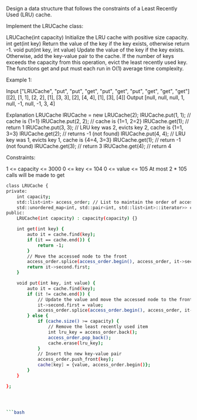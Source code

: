 Design a data structure that follows the constraints of a Least Recently Used (LRU) cache.

Implement the LRUCache class:

LRUCache(int capacity) Initialize the LRU cache with positive size capacity.
int get(int key) Return the value of the key if the key exists, otherwise return -1.
void put(int key, int value) Update the value of the key if the key exists. Otherwise, add the key-value pair to the cache. If the number of keys exceeds the capacity from this operation, evict the least recently used key.
The functions get and put must each run in O(1) average time complexity.

 

Example 1:

Input
["LRUCache", "put", "put", "get", "put", "get", "put", "get", "get", "get"]
[[2], [1, 1], [2, 2], [1], [3, 3], [2], [4, 4], [1], [3], [4]]
Output
[null, null, null, 1, null, -1, null, -1, 3, 4]

Explanation
LRUCache lRUCache = new LRUCache(2);
lRUCache.put(1, 1); // cache is {1=1}
lRUCache.put(2, 2); // cache is {1=1, 2=2}
lRUCache.get(1);    // return 1
lRUCache.put(3, 3); // LRU key was 2, evicts key 2, cache is {1=1, 3=3}
lRUCache.get(2);    // returns -1 (not found)
lRUCache.put(4, 4); // LRU key was 1, evicts key 1, cache is {4=4, 3=3}
lRUCache.get(1);    // return -1 (not found)
lRUCache.get(3);    // return 3
lRUCache.get(4);    // return 4
 

Constraints:

1 <= capacity <= 3000
0 <= key <= 104
0 <= value <= 105
At most 2 * 105 calls will be made to get



```bash
class LRUCache {
private:
    int capacity;
    std::list<int> access_order; // List to maintain the order of access
    std::unordered_map<int, std::pair<int, std::list<int>::iterator>> cache; // Hash map to store key-value pairs and iterators
public:
    LRUCache(int capacity) : capacity(capacity) {}

    int get(int key) {
        auto it = cache.find(key);
        if (it == cache.end()) {
            return -1;
        }
        // Move the accessed node to the front
        access_order.splice(access_order.begin(), access_order, it->second.second);
        return it->second.first;
    }

    void put(int key, int value) {
        auto it = cache.find(key);
        if (it != cache.end()) {
            // Update the value and move the accessed node to the front
            it->second.first = value;
            access_order.splice(access_order.begin(), access_order, it->second.second);
        } else {
            if (cache.size() >= capacity) {
                // Remove the least recently used item
                int lru_key = access_order.back();
                access_order.pop_back();
                cache.erase(lru_key);
            }
            // Insert the new key-value pair
            access_order.push_front(key);
            cache[key] = {value, access_order.begin()};
        }
    }

};




```bash

